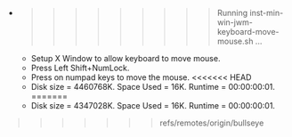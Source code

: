 * >>>>>>>>> Running inst-min-win-jwm-keyboard-move-mouse.sh ...
  * Setup X Window to allow keyboard to move mouse.
  * Press Left Shift+NumLock.
  * Press on numpad keys to move the mouse.
<<<<<<< HEAD
  * Disk size = 4460768K. Space Used = 16K. Runtime = 00:00:00:01.
=======
  * Disk size = 4347028K. Space Used = 16K. Runtime = 00:00:00:01.
>>>>>>> refs/remotes/origin/bullseye
